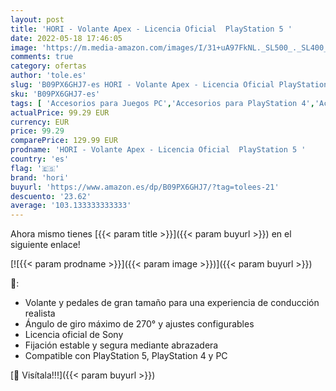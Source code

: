 ```yaml
---
layout: post
title: 'HORI - Volante Apex - Licencia Oficial  PlayStation 5 '
date: 2022-05-18 17:46:05
image: 'https://m.media-amazon.com/images/I/31+uA97FkNL._SL500_._SL400_.jpg'
comments: true
category: ofertas
author: 'tole.es'
slug: 'B09PX6GHJ7-es HORI - Volante Apex - Licencia Oficial PlayStation 5'
sku: 'B09PX6GHJ7-es'
tags: [ 'Accesorios para Juegos PC','Accesorios para PlayStation 4','Accesorios para PlayStation 5','Hardware y juegos para PlayStation 4','Hardware y juegos para PlayStation 5','Juegos y Accesorios para PC','Mandos y controles para PlayStation 4','Mandos y controles para PlayStation 5','Videojuegos','hori','playstation','🇪🇸', ]
actualPrice: 99.29 EUR
currency: EUR
price: 99.29
comparePrice: 129.99 EUR
prodname: 'HORI - Volante Apex - Licencia Oficial  PlayStation 5 '
country: 'es'
flag: '🇪🇸'
brand: 'hori'
buyurl: 'https://www.amazon.es/dp/B09PX6GHJ7/?tag=tolees-21'
descuento: '23.62'
average: '103.133333333333'
---
```


Ahora mismo tienes [{{< param title >}}]({{< param buyurl >}}) en el siguiente enlace!

[![{{< param prodname >}}]({{< param image >}})]({{< param buyurl >}})

🔎:

- Volante y pedales de gran tamaño para una experiencia de conducción realista
- Ángulo de giro máximo de 270° y ajustes configurables
- Licencia oficial de Sony
- Fijación estable y segura mediante abrazadera
- Compatible con PlayStation 5, PlayStation 4 y PC

[🛒 Visítala!!!]({{< param buyurl >}})
